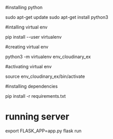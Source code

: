 #installing python

sudo apt-get update
sudo apt-get install python3

#intalling virtual env

pip install --user virtualenv

#creating virtual env

python3 -m virtualenv env_cloudinary_ex

#activating virtual env

source env_cloudinary_ex/bin/activate

#installing dependencies

pip install -r requirements.txt

# running server

export FLASK_APP=app.py
flask run





